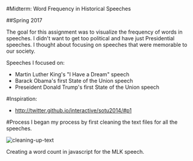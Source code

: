 #Midterm: Word Frequency in Historical Speeches

##Spring 2017

The goal for this assignment was to visualize the frequency of words in speeches. I didn't want to get too political and have just Presidential speeches. I thought about focusing on speeches that were memorable to our society.

Speeches I focused on:
* Martin Luther King's "I Have a Dream" speech
* Barack Obama's first State of the Union speech
* Preseident Donald Trump's first State of the Union speech

#Inspiration:
* http://twitter.github.io/interactive/sotu2014/#p1

#Process
I began my process by first cleaning the text files for all the speeches.

![cleaning-up-text](https://cloud.githubusercontent.com/assets/21225598/24536901/e35a815a-15ab-11e7-8d99-9df6af45f911.jpg)

Creating a word count in javascript for the MLK speech.
